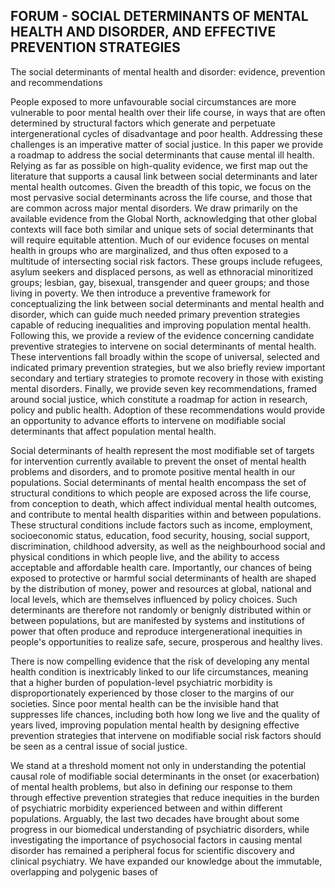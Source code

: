 ## FORUM - SOCIAL DETERMINANTS OF MENTAL HEALTH AND DISORDER, AND EFFECTIVE PREVENTION STRATEGIES

The social determinants of mental health and disorder: evidence, prevention and recommendations

People exposed to more unfavourable social circumstances are more vulnerable to poor mental health over their life course, in ways that are often determined by structural factors which generate and perpetuate intergenerational cycles of disadvantage and poor health. Addressing these challenges is an imperative matter of social justice. In this paper we provide a roadmap to address the social determinants that cause mental ill health. Relying as far as possible on high-quality evidence, we first map out the literature that supports a causal link between social determinants and later mental health outcomes. Given the breadth of this topic, we focus on the most pervasive social determinants across the life course, and those that are common across major mental disorders. We draw primarily on the available evidence from the Global North, acknowledging that other global contexts will face both similar and unique sets of social determinants that will require equitable attention. Much of our evidence focuses on mental health in groups who are marginalized, and thus often exposed to a multitude of intersecting social risk factors. These groups include refugees, asylum seekers and displaced persons, as well as ethnoracial minoritized groups; lesbian, gay, bisexual, transgender and queer groups; and those living in poverty. We then introduce a preventive framework for conceptualizing the link between social determinants and mental health and disorder, which can guide much needed primary prevention strategies capable of reducing inequalities and improving population mental health. Following this, we provide a review of the evidence concerning candidate preventive strategies to intervene on social determinants of mental health. These interventions fall broadly within the scope of universal, selected and indicated primary prevention strategies, but we also briefly review important secondary and tertiary strategies to promote recovery in those with existing mental disorders. Finally, we provide seven key recommendations, framed around social justice, which constitute a roadmap for action in research, policy and public health. Adoption of these recommendations would provide an opportunity to advance efforts to intervene on modifiable social determinants that affect population mental health.

Social determinants of health represent the most modifiable set of targets for intervention currently available to prevent the onset of mental health problems and disorders, and to promote positive mental health in our populations. Social determinants of mental health encompass the set of structural conditions to which people are exposed across the life course, from conception to death, which affect individual mental health outcomes, and contribute to mental health disparities within and between populations. These structural conditions include factors such as income, employment, socioeconomic status, education, food security, housing, social support, discrimination, childhood adversity, as well as the neighbourhood social and physical conditions in which people live, and the ability to access acceptable and affordable health care. Importantly, our chances of being exposed to protective or harmful social determinants of health are shaped by the distribution of money, power and resources at global, national and local levels, which are themselves influenced by policy choices. Such determinants are therefore not randomly or benignly distributed within or between populations, but are manifested by systems and institutions of power that often produce and reproduce intergenerational inequities in people's opportunities to realize safe, secure, prosperous and healthy lives.

There is now compelling evidence that the risk of developing any mental health condition is inextricably linked to our life circumstances, meaning that a higher burden of population-level psychiatric morbidity is disproportionately experienced by those closer to the margins of our societies. Since poor mental health can be the invisible hand that suppresses life chances, including both how long we live and the quality of years lived, improving population mental health by designing effective prevention strategies that intervene on modifiable social risk factors should be seen as a central issue of social justice.

We stand at a threshold moment not only in understanding the potential causal role of modifiable social determinants in the onset (or exacerbation) of mental health problems, but also in defining our response to them through effective prevention strategies that reduce inequities in the burden of psychiatric morbidity experienced between and within different populations. Arguably, the last two decades have brought about some progress in our biomedical understanding of psychiatric disorders, while investigating the importance of psychosocial factors in causing mental disorder has remained a peripheral focus for scientific discovery and clinical psychiatry. We have expanded our knowledge about the immutable, overlapping and polygenic bases of